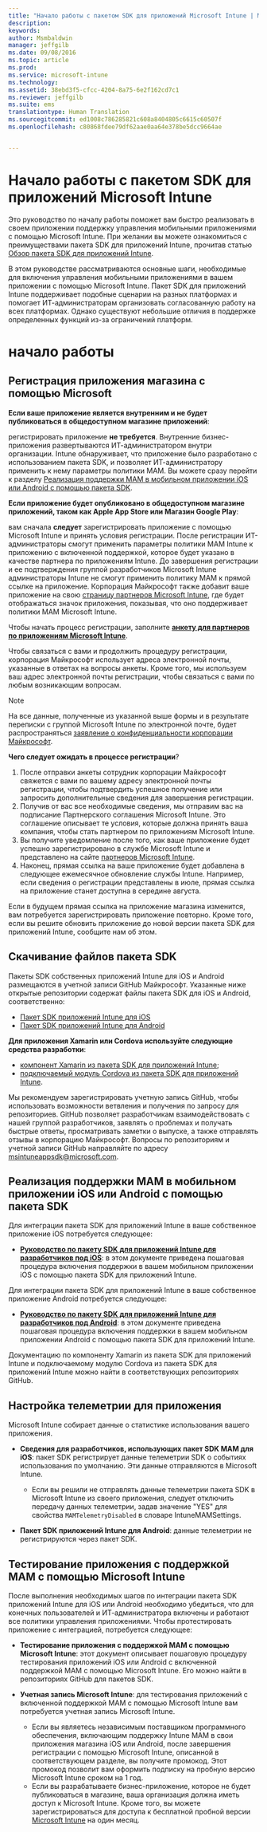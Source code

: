 ```yaml
---
title: "Начало работы с пакетом SDK для приложений Microsoft Intune | Microsoft Intune"
description: 
keywords: 
author: Msmbaldwin
manager: jeffgilb
ms.date: 09/08/2016
ms.topic: article
ms.prod: 
ms.service: microsoft-intune
ms.technology: 
ms.assetid: 38ebd3f5-cfcc-4204-8a75-6e2f162cd7c1
ms.reviewer: jeffgilb
ms.suite: ems
translationtype: Human Translation
ms.sourcegitcommit: ed1008c786285821c608a8404805c6615c60507f
ms.openlocfilehash: c80868fdee79df62aae0aa64e378be5dcc9664ae


---
```


# <a name="getting-started-with-the-microsoft-intune-app-sdk"></a>Начало работы с пакетом SDK для приложений Microsoft Intune

Это руководство по началу работы поможет вам быстро реализовать в своем приложении поддержку управления мобильными приложениями с помощью Microsoft Intune. При желании вы можете ознакомиться с преимуществами пакета SDK для приложений Intune, прочитав статью [Обзор пакета SDK для приложений Intune](intune-app-sdk.md).

В этом руководстве рассматриваются основные шаги, необходимые для включения управления мобильными приложениями в вашем приложении с помощью Microsoft Intune. Пакет SDK для приложений Intune поддерживает подобные сценарии на разных платформах и помогает ИТ-администраторам организовать согласованную работу на всех платформах. Однако существуют небольшие отличия в поддержке определенных функций из-за ограничений платформ.

# <a name="getting-started"></a>начало работы

## <a name="register-your-store-app-with-microsoft"></a>Регистрация приложения магазина с помощью Microsoft

**Если ваше приложение является внутренним и не будет публиковаться в общедоступном магазине приложений**:

регистрировать приложение **не требуется**. Внутренние бизнес-приложения развертываются ИТ-администратором внутри организации. Intune обнаруживает, что приложение было разработано с использованием пакета SDK, и позволяет ИТ-администратору применить к нему параметры политики MAM. Вы можете сразу перейти к разделу [Реализация поддержки MAM в мобильном приложении iOS или Android с помощью пакета SDK](#enable-your-ios-or-android-mobile-app-for-mam-with-the-sdk).

**Если приложение будет опубликовано в общедоступном магазине приложений, таком как Apple App Store или Магазин Google Play**: 

вам сначала **следует** зарегистрировать приложение с помощью Microsoft Intune и принять условия регистрации. После регистрации ИТ-администраторы смогут применить параметры политики MAM Intune к приложению с включенной поддержкой, которое будет указано в качестве партнера по приложениям Intune. До завершения регистрации и ее подтверждения группой разработчиков Microsoft Intune администраторы Intune не смогут применить политику MAM к прямой ссылке на приложение. Корпорация Майкрософт также добавит ваше приложение на свою [страницу партнеров Microsoft Intune](https://www.microsoft.com/en-us/cloud-platform/microsoft-intune-apps), где будет отображаться значок приложения, показывая, что оно поддерживает политики MAM Microsoft Intune.

Чтобы начать процесс регистрации, заполните **[анкету для партнеров по приложениям Microsoft Intune](https://forms.office.com/Pages/ResponsePage.aspx?id=v4j5cvGGr0GRqy180BHbR6oOVGFZ3pxJmwSN1N_eXwJUQUc5Mkw2UVU0VzI5WkhQOEYyMENWNDBWRS4u)**. 

Чтобы связаться с вами и продолжить процедуру регистрации, корпорация Майкрософт использует адреса электронной почты, указанные в ответах на вопросы анкеты. Кроме того, мы используем ваш адрес электронной почты регистрации, чтобы связаться с вами по любым возникающим вопросам.

> [!NOTE]
> На все данные, полученные из указанной выше формы и в результате переписки с группой Microsoft Intune по электронной почте, будет распространяться [заявление о конфиденциальности корпорации Майкрософт](https://www.microsoft.com/en-us/privacystatement/default.aspx).

**Чего следует ожидать в процессе регистрации**? 

1. После отправки анкеты сотрудник корпорации Майкрософт свяжется с вами по вашему адресу электронной почты регистрации, чтобы подтвердить успешное получение или запросить дополнительные сведения для завершения регистрации. 
2. Получив от вас все необходимые сведения, мы отправим вас на подписание Партнерского соглашения Microsoft Intune. Это соглашение описывает те условия, которые должна принять ваша компания, чтобы стать партнером по приложениям Microsoft Intune. 
3. Вы получите уведомление после того, как ваше приложение будет успешно зарегистрировано в службе Microsoft Intune и представлено на сайте [партнеров Microsoft Intune](https://www.microsoft.com/en-us/cloud-platform/microsoft-intune-apps). 
4. Наконец, прямая ссылка на ваше приложение будет добавлена в следующее ежемесячное обновление службы Intune. Например, если сведения о регистрации представлены в июле, прямая ссылка на приложение станет доступна в середине августа. 

Если в будущем прямая ссылка на приложение магазина изменится, вам потребуется зарегистрировать приложение повторно. Кроме того, если вы решите обновить приложение до новой версии пакета SDK для приложений Intune, сообщите нам об этом.



## <a name="download-the-sdk-files"></a>Скачивание файлов пакета SDK

Пакеты SDK собственных приложений Intune для iOS и Android размещаются в учетной записи GitHub Майкрософт. Указанные ниже открытые репозитории содержат файлы пакета SDK для iOS и Android, соответственно:

* [Пакет SDK приложений Intune для iOS](https://github.com/msintuneappsdk/ms-intune-app-sdk-ios)
* [Пакет SDK приложений Intune для Android](https://github.com/msintuneappsdk/ms-intune-app-sdk-android)

**Для приложения Xamarin или Cordova используйте следующие средства разработки**:

* [компонент Xamarin из пакета SDK для приложений Intune](https://github.com/msintuneappsdk/intune-app-sdk-xamarin);
* [подключаемый модуль Cordova из пакета SDK для приложений Intune](https://github.com/msintuneappsdk/cordova-plugin-ms-intune-mam).

Мы рекомендуем зарегистрировать учетную запись GitHub, чтобы использовать возможности ветвления и получения по запросу для репозиториев. GitHub позволяет разработчикам взаимодействовать с нашей группой разработчиков, заявлять о проблемах и получать быстрые ответы, просматривать заметки о выпуске, а также отправлять отзывы в корпорацию Майкрософт. Вопросы по репозиториям и учетной записи GitHub направляйте по адресу msintuneappsdk@microsoft.com.





## <a name="enable-your-ios-or-android-mobile-app-for-mam-with-the-sdk"></a>Реализация поддержки MAM в мобильном приложении iOS или Android с помощью пакета SDK

Для интеграции пакета SDK для приложений Intune в ваше собственное приложение iOS потребуется следующее: 

* **[Руководство по пакету SDK для приложений Intune для разработчиков под iOS](intune-app-sdk-ios.md)**: в этом документе приведена пошаговая процедура включения поддержки в вашем мобильном приложении iOS с помощью пакета SDK для приложений Intune. 


Для интеграции пакета SDK для приложений Intune в ваше собственное приложение Android потребуется следующее:

* **[Руководство по пакету SDK для приложений Intune для разработчиков под Android](intune-app-sdk-android.md)**: в этом документе приведена пошаговая процедура включения поддержки в вашем мобильном приложении Android с помощью пакета SDK для приложений Intune. 

Документацию по компоненту Xamarin из пакета SDK для приложений Intune и подключаемому модулю Cordova из пакета SDK для приложений Intune можно найти в соответствующих репозиториях GitHub. 


## <a name="configuring-telemetry-for-your-app"></a>Настройка телеметрии для приложения

Microsoft Intune собирает данные о статистике использования вашего приложения.

* **Сведения для разработчиков, использующих пакет SDK MAM для iOS**: пакет SDK регистрирует данные телеметрии SDK о событиях использования по умолчанию. Эти данные отправляются в Microsoft Intune.

    * Если вы решили не отправлять данные телеметрии пакета SDK в Microsoft Intune из своего приложения, следует отключить передачу данных телеметрии, задав значение "YES" для свойства `MAMTelemetryDisabled` в словаре IntuneMAMSettings.

* **Пакет SDK приложений Intune для Android**: данные телеметрии не регистрируются через пакет SDK.

## <a name="test-your-mam-enabled-app-with-microsoft-intune"></a>Тестирование приложения с поддержкой MAM с помощью Microsoft Intune

После выполнения необходимых шагов по интеграции пакета SDK приложений Intune для iOS или Android необходимо убедиться, что для конечных пользователей и ИТ-администратора включены и работают все политики управления приложениями. Чтобы протестировать приложение с интеграцией, потребуется следующее:

<!--TODO-->

* **Тестирование приложения с поддержкой MAM с помощью Microsoft Intune**: этот документ описывает пошаговую процедуру тестирования приложений iOS или Android с включенной поддержкой MAM с помощью Microsoft Intune. Его можно найти в репозиториях GitHub для пакетов SDK.

* **Учетная запись Microsoft Intune**: для тестирования приложений с включенной поддержкой MAM с помощью Microsoft Intune вам потребуется учетная запись Microsoft Intune. 
    * Если вы являетесь независимым поставщиком программного обеспечения, включающим поддержку Intune MAM в свои приложения магазина iOS или Android, после завершения регистрации с помощью Microsoft Intune, описанной в соответствующем разделе, вы получите промокод. Этот промокод позволит вам оформить подписку на пробную версию Microsoft Intune сроком на 1 год. 
    * Если вы разрабатываете бизнес-приложение, которое не будет публиковаться в магазине, ваша организация должна иметь доступ к Microsoft Intune. Кроме того, вы можете зарегистрироваться для доступа к бесплатной пробной версии [Microsoft Intune](https://portal.office.com/Signup/Signup.aspx?OfferId=40BE278A-DFD1-470a-9EF7-9F2596EA7FF9&dl=INTUNE_A&ali=1#0) на один месяц.




<!--HONumber=Nov16_HO1-->


